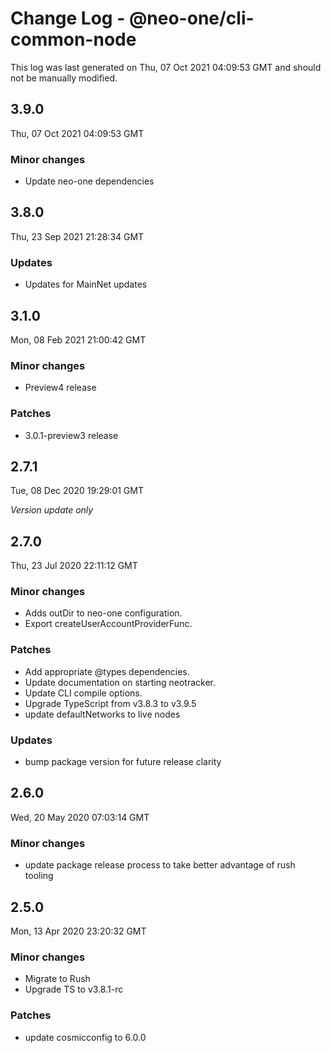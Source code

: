 # Change Log - @neo-one/cli-common-node

This log was last generated on Thu, 07 Oct 2021 04:09:53 GMT and should not be manually modified.

## 3.9.0
Thu, 07 Oct 2021 04:09:53 GMT

### Minor changes

- Update neo-one dependencies

## 3.8.0
Thu, 23 Sep 2021 21:28:34 GMT

### Updates

- Updates for MainNet updates

## 3.1.0
Mon, 08 Feb 2021 21:00:42 GMT

### Minor changes

- Preview4 release

### Patches

- 3.0.1-preview3 release

## 2.7.1
Tue, 08 Dec 2020 19:29:01 GMT

*Version update only*

## 2.7.0
Thu, 23 Jul 2020 22:11:12 GMT

### Minor changes

- Adds outDir to neo-one configuration.
- Export createUserAccountProviderFunc.

### Patches

- Add appropriate @types dependencies.
- Update documentation on starting neotracker.
- Update CLI compile options.
- Upgrade TypeScript from v3.8.3 to v3.9.5
- update defaultNetworks to live nodes

### Updates

- bump package version for future release clarity

## 2.6.0
Wed, 20 May 2020 07:03:14 GMT

### Minor changes

- update package release process to take better advantage of rush tooling

## 2.5.0
Mon, 13 Apr 2020 23:20:32 GMT

### Minor changes

- Migrate to Rush
- Upgrade TS to v3.8.1-rc

### Patches

- update cosmicconfig to 6.0.0


